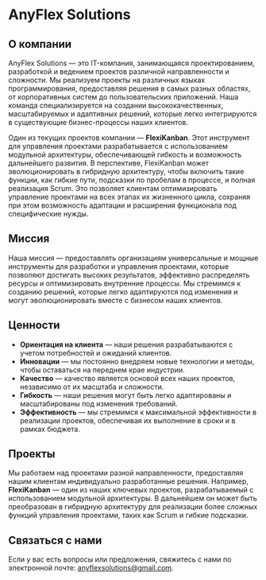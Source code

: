 # AnyFlex Solutions

## О компании

AnyFlex Solutions — это IT-компания, занимающаяся проектированием, разработкой и ведением проектов различной направленности и сложности. Мы реализуем проекты на различных языках программирования, предоставляя решения в самых разных областях, от корпоративных систем до пользовательских приложений. Наша команда специализируется на создании высококачественных, масштабируемых и адаптивных решений, которые легко интегрируются в существующие бизнес-процессы наших клиентов.

Один из текущих проектов компании — **FlexiKanban**. Этот инструмент для управления проектами разрабатывается с использованием модульной архитектуры, обеспечивающей гибкость и возможность дальнейшего развития. В перспективе, FlexiKanban может эволюционировать в гибридную архитектуру, чтобы включить такие функции, как гибкие пути, подсказки по пробелам в процессе, и полная реализация Scrum. Это позволяет клиентам оптимизировать управление проектами на всех этапах их жизненного цикла, сохраняя при этом возможность адаптации и расширения функционала под специфические нужды.

## Миссия

Наша миссия — предоставлять организациям универсальные и мощные инструменты для разработки и управления проектами, которые позволяют достигать высоких результатов, эффективно распределять ресурсы и оптимизировать внутренние процессы. Мы стремимся к созданию решений, которые легко адаптируются под изменения и могут эволюционировать вместе с бизнесом наших клиентов.

## Ценности

- **Ориентация на клиента** — наши решения разрабатываются с учетом потребностей и ожиданий клиентов.
- **Инновации** — мы постоянно внедряем новые технологии и методы, чтобы оставаться на переднем крае индустрии.
- **Качество** — качество является основой всех наших проектов, независимо от их масштаба и сложности.
- **Гибкость** — наши решения могут быть легко адаптированы и масштабированы под изменения требований.
- **Эффективность** — мы стремимся к максимальной эффективности в реализации проектов, обеспечивая их выполнение в сроки и в рамках бюджета.

## Проекты

Мы работаем над проектами разной направленности, предоставляя нашим клиентам индивидуально разработанные решения. Например, **FlexiKanban** — один из наших ключевых проектов, разрабатываемый с использованием модульной архитектуры. В дальнейшем он может быть преобразован в гибридную архитектуру для реализации более сложных функций управления проектами, таких как Scrum и гибкие подсказки.

## Связаться с нами

Если у вас есть вопросы или предложения, свяжитесь с нами по электронной почте: [anyflexsolutions@gmail.com](mailto:anyflexsolutions@gmail.com).
